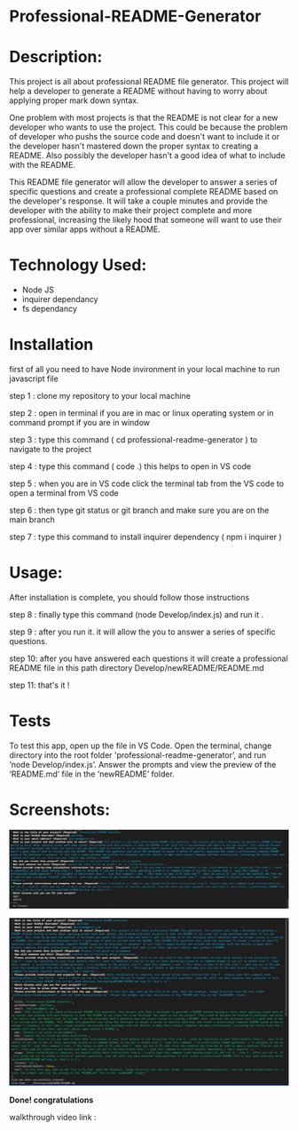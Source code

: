 # Professional-README-Generator

# Description:

  This project is all about professional README file generator. This project will help a developer to generate a README without having to worry about applying proper mark down syntax.

  One problem with most projects is that the README is not clear for a new developer who wants to use the project. This could be because the problem of developer who pushs the source code and doesn't want to include it or the developer hasn't mastered down the proper syntax to creating a README. Also  possibly the developer hasn't a good idea of what to include with the README.

  This README file generator will allow the developer to answer a series of specific questions and create a professional complete README based on the developer's response. It will take a couple minutes and provide the developer with the ability to make their project complete and more professional, increasing the likely hood that someone will want to use their app over similar apps without a README.

# Technology Used:

* Node JS
* inquirer dependancy 
* fs dependancy

# Installation

first of all you need to have Node invironment in your local machine to run javascript file

step 1 : clone my repository to your local machine

step 2 :  open in terminal if you are in mac or linux operating system or in command prompt if you are in window

step 3 : type this command  ( cd professional-readme-generator  ) to navigate to the project

step 4 : type this command ( code .) this helps to open in VS code

step 5 : when you are in VS code click the terminal tab from the VS code to open a terminal from VS code

step 6 : then type git status or git branch and make sure you are on the main branch

step 7 : type this command to install inquirer dependency ( npm i inquirer )


# Usage:

After installation is complete, you should follow those instructions

step 8 : finally type this command (node Develop/index.js) and run it .

step 9 : after you run it. it will allow the you to answer a series of specific questions.

step 10: after you have answered each questions it will create a professional README file in this path directory Develop/newREADME/README.md

step 11: that's it !

# Tests

  To test this app, open up the file in VS Code. Open the terminal, change directory into the root folder 'professional-readme-generator’, and run ‘node Develop/index.js’. Answer the prompts and view the preview of the ‘README.md’ file in the ‘newREADME’ folder.


# Screenshots:

![1](image/1.png)

![2](image/2.png)


**Done!  congratulations**

walkthrough video link :
